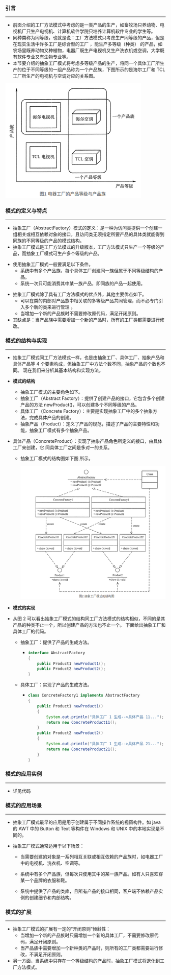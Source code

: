 ### 引言

------

- 前面介绍的工厂方法模式中考虑的是一类产品的生产，如畜牧场只养动物、电视机厂只生产电视机、计算机软件学院只培养计算机软件专业的学生等。
- 同种类称为同等级，也就是说：工厂方法模式只考虑生产同等级的产品，但是在现实生活中许多工厂是综合型的工厂 ，能生产多等级（种类） 的产品，如农场里既养动物又种植物，电器厂既生产电视机又生产洗衣机或空调，大学既有软件专业又有生物专业等。
- 本节要介绍的抽象工厂模式将考虑多等级产品的生产，将同一个具体工厂所生产的位于不同等级的一组产品称为一个产品族，下图所示的是海尔工厂和 TCL 工厂所生产的电视机与空调对应的关系图。    

![](./抽象工厂模式1.png)



### 模式的定义与特点

------

- 抽象工厂（AbstractFactory）模式的定义：是一种为访问类提供一个创建一组相关或相互依赖对象的接口，且访问类无须指定所要产品的具体类就能得到同族的不同等级的产品的模式结构。
- 抽象工厂模式是工厂方法模式的升级版本，工厂方法模式只生产一个等级的产品，而抽象工厂模式可生产多个等级的产品。

+ 使用抽象工厂模式一般要满足以下条件。
    * 系统中有多个产品族，每个具体工厂创建同一族但属于不同等级结构的产品。
    * 系统一次只可能消费其中某一族产品，即同族的产品一起使用。
-  抽象工厂模式除了具有工厂方法模式的优点外，其他主要优点如下。
   *  可以在类的内部对产品族中相关联的多等级产品共同管理，而不必专门引入多个新的类来进行管理 。
   *  当增加一个新的产品族时不需要修改原代码，满足开闭原则。
-  其缺点是：当产品族中需要增加一个新的产品时，所有的工厂类都需要进行修改。



### 模式的结构与实现

------

* 抽象工厂模式同工厂方法模式一样，也是由抽象工厂、具体工厂、抽象产品和具体产品等 4 个要素构成，但抽象工厂中方法个数不同，抽象产品的个数也不同。
    现在我们来分析其基本结构和实现方法。
+ **模式的结构**
    
    * 抽象工厂模式的主要角色如下。
    * 抽象工厂（Abstract Factory）：提供了创建产品的接口，它包含多个创建产品的方法 newProduct()，可以创建多个不同等级的产品。
    * 具体工厂（Concrete Factory）：主要是实现抽象工厂中的多个抽象方法，完成具体产品的创建。
    * 抽象产品（Product）：定义了产品的规范，描述了产品的主要特性和功能，抽象工厂模式有多个抽象产品。
* 具体产品（ConcreteProduct）：实现了抽象产品角色所定义的接口，由具体工厂来创建，它 同具体工厂之间是多对一的关系。
    
    + 抽象工厂模式的结构图如下图 所示。
    
      ![](./抽象工厂模式2.png)



+ **模式的实现**
    
* 从图 2 可以看出抽象工厂模式的结构同工厂方法模式的结构相似，不同的是其产品的种类不止一个，所以创建产品的方法也不止一个。 下面给出抽象工厂和具体工厂的代码。
    
    + 抽象工厂：提供了产品的生成方法。
    
      + ```java
        interface AbstractFactory
        {
            public Product1 newProduct1();
            public Product2 newProduct2();
        }   
        ```
    
    + 具体工厂：实现了产品的生成方法。
        * ```java
          class ConcreteFactory1 implements AbstractFactory
          {
              public Product1 newProduct1()
              {
                  System.out.println("具体工厂 1 生成-->具体产品 11...");
                  return new ConcreteProduct11();
              }
              public Product2 newProduct2()
              {
                  System.out.println("具体工厂 1 生成-->具体产品 21...");
                  return new ConcreteProduct21();
              }
          }
          ```
    

###   模式的应用实例

------

- 详见代码



### 模式的应用场景

------

+ 抽象工厂模式最早的应用是用于创建属于不同操作系统的视窗构件。如 java 的 AWT 中的 Button 和 Text 等构件在 Windows 和 UNIX 中的本地实现是不同的。

- 抽象工厂模式通常适用于以下场景：

  * 当需要创建的对象是一系列相互关联或相互依赖的产品族时，如电器工厂中的电视机、洗衣机、空调等。

  * 系统中有多个产品族，但每次只使用其中的某一族产品。如有人只喜欢穿某一个品牌的衣服和鞋。

  * 系统中提供了产品的类库，且所有产品的接口相同，客户端不依赖产品实例的创建细节和内部结构。

### 模式的扩展

------

+ 抽象工厂模式的扩展有一定的“开闭原则”倾斜性：
  + 当增加一个新的产品族时只需增加一个新的具体工厂，不需要修改原代码，满足开闭原则。
  + 当产品族中需要增加一个新种类的产品时，则所有的工厂类都需要进行修改，不满足开闭原则。
+ 另一方面，当系统中只存在一个等级结构的产品时，抽象工厂模式将退化到工厂方法模式。